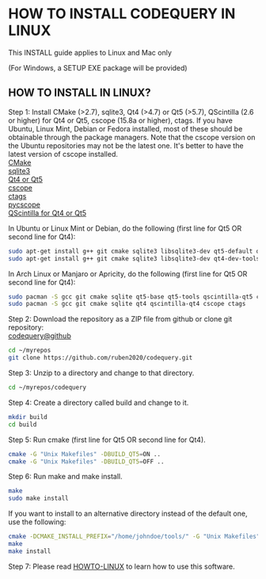HOW TO INSTALL CODEQUERY IN LINUX
=================================

This INSTALL guide applies to Linux and Mac only

(For Windows, a SETUP EXE package will be provided)


## HOW TO INSTALL IN LINUX?

Step 1: Install CMake (>2.7), sqlite3, Qt4 (>4.7) or Qt5 (>5.7), QScintilla (2.6 or higher) for Qt4 or Qt5, cscope (15.8a or higher), ctags. If you have Ubuntu, Linux Mint, Debian or Fedora installed, most of these should be obtainable through the package managers. Note that the cscope version on the Ubuntu repositories may not be the latest one. It's better to have the latest version of cscope installed.   
[CMake](http://www.cmake.org/)   
[sqlite3](http://www.sqlite.org/)   
[Qt4 or Qt5](http://qt-project.org/)   
[cscope](http://cscope.sourceforge.net/)   
[ctags](http://ctags.sourceforge.net/)    
[pycscope](https://github.com/portante/pycscope)    
[QScintilla for Qt4 or Qt5](http://www.riverbankcomputing.com/software/qscintilla/intro)    

In Ubuntu or Linux Mint or Debian, do the following (first line for Qt5 OR second line for Qt4):    
```bash
sudo apt-get install g++ git cmake sqlite3 libsqlite3-dev qt5-default qttools5-dev-tools libqt5scintilla2-dev cscope exuberant-ctags
sudo apt-get install g++ git cmake sqlite3 libsqlite3-dev qt4-dev-tools libqscintilla2-dev cscope exuberant-ctags
```

In Arch Linux or Manjaro or Apricity, do the following (first line for Qt5 OR second line for Qt4):    
```bash
sudo pacman -S gcc git cmake sqlite qt5-base qt5-tools qscintilla-qt5 cscope ctags
sudo pacman -S gcc git cmake sqlite qt4 qscintilla-qt4 cscope ctags
```


Step 2: Download the repository as a ZIP file from github or clone git repository:     
[codequery@github](https://github.com/ruben2020/codequery)     
```bash
cd ~/myrepos
git clone https://github.com/ruben2020/codequery.git
```

Step 3: Unzip to a directory and change to that directory.     
```bash
cd ~/myrepos/codequery
```

Step 4: Create a directory called build and change to it.     
```bash
mkdir build
cd build
```

Step 5: Run cmake (first line for Qt5 OR second line for Qt4).     
```bash
cmake -G "Unix Makefiles" -DBUILD_QT5=ON ..
cmake -G "Unix Makefiles" -DBUILD_QT5=OFF ..
```

Step 6: Run make and make install.     
```bash
make
sudo make install
```

If you want to install to an alternative directory instead of the default one, use the following:     
```bash
cmake -DCMAKE_INSTALL_PREFIX="/home/johndoe/tools/" -G "Unix Makefiles" -DBUILD_QT5=ON ..
make
make install
```

Step 7: Please read [HOWTO-LINUX](HOWTO-LINUX.md) to learn how to use this software.

